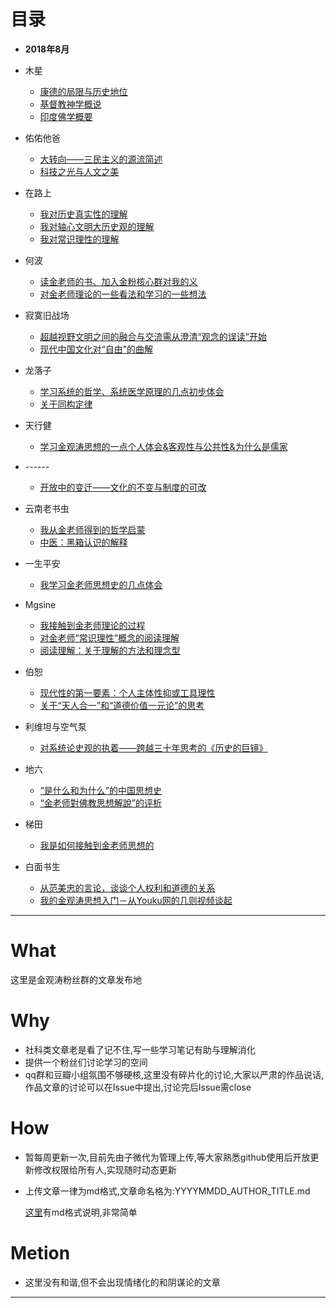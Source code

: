# 目录
- **2018年8月**
* 木星
  * [康德的局限与历史地位](201808/20180802_Muxing_Kant.md)
  * [基督教神学概说](201808/20180803_MuXing_Christianity.md)
  * [印度佛学概要](201808/20180803_MuXing_IndiaBuddhism.md)

* 佑佑他爸
  * [大转向——三民主义的源流简述](201808/20180804_YYTB_SMZY.md)
  * [科技之光与人文之美](201808/20180816_yytb_scienceliterature.md)
* 在路上
  * [我对历史真实性的理解](201808/20180804_ZaiLuSang_Wdlszsxdlj.md)
  * [我对轴心文明大历史观的理解](201808/20180806_ZailuSang_Wdzxwmdlsg.md)
  * [我对常识理性的理解](201808/20180811_ZaiLuSang_CSLX.md)
* 何波
  * [读金老师的书、加入金粉核心群对我的义](201808/20180804_HeBo_Jrjfq.md)
  * [对金老师理论的一些看法和学习的一些想法](201808/20180810_HeBo_MyJgtView.md)
* 寂寞旧战场
  * [超越视野文明之间的融合与交流需从澄清“观念的误读”开始](201808/20180803_Jmjzc_LAW.md)
  * [现代中国文化对“自由”的曲解](201808/20180812_Jmjzc_FREE.md)
* 龙落子
  * [学习系统的哲学、系统医学原理的几点初步体会](201808/20180806_LongLuoZ_ZXYX.md)
  * [关于同构定律](201808/20180809_LongLuoz_TGDL.md)
* 天行健
  * [学习金观涛思想的一点个人体会&客观性与公共性&为什么是儒家](201808/20180808_TXJ_MYJGT.md)
* \------
    * [开放中的变迁——文化的不变与制度的可改](201808/20180804_GangGang_CultureChange.md)
* 云南老书虫
  * [我从金老师得到的哲学启蒙](201808/20180804_YNLSC_MyJgtPhilosophy.md)
  * [中医：黑箱认识的解释](201808/20180812_YNLSC_BLACKBOX.md)
* 一生平安
  * [我学习金老师思想史的几点体会](201808/20180806_YSPA_MyJgt.md)
* Mgsine
  * [我接触到金老师理论的过程](201808/20180804_Mgsine_Myjgt.md)
  * [对金老师“常识理性”概念的阅读理解](201808/20180813_mgsine_CSLX.md)
  * [阅读理解：关于理解的方法和理念型](201808/20180815_mgsine_KnowMode.md)
* 伯恕
  * [现代性的第一要素：个人主体性抑或工具理性](201808/20180804_BoSu_ModrenNO1.md)
  * [关于“天人合一”和“道德价值一元论”的思考](201808/20180816_BoSu_trhy.md)
* 利维坦与空气泵
  * [对系统论史观的执着——跨越三十年思考的《历史的巨镜》](201808/20180806_LiWeiTanAir_XiTongSiGuan.md)
* 地六
  * [“是什么和为什么”的中国思想史](201808/20180812_DILIU_WhatWhy.md)
  * [“金老师對佛教思想解說”的评析](201808/20180817_DILIU_Buddhism.md)
* 梯田
  * [我是如何接触到金老师思想的](201808/20180814_TiTian_MYJGT.md)
* 白面书生
  * [从范美忠的言论，谈谈个人权利和道德的关系](201808/20180816_BMSS_FMZ.md)
  * [我的金观涛思想入门－从Youku网的几则视频谈起](201808/20180816_BMSS_MYJGT.md)



---
# What
这里是金观涛粉丝群的文章发布地

# Why
* 社科类文章老是看了记不住,写一些学习笔记有助与理解消化
* 提供一个粉丝们讨论学习的空间
* qq群和豆瓣小组氛围不够硬核,这里没有碎片化的讨论,大家以严肃的作品说话,作品文章的讨论可以在Issue中提出,讨论完后Issue需close

# How
* 暂每周更新一次,目前先由子微代为管理上传,等大家熟悉github使用后开放更新修改权限给所有人,实现随时动态更新
* 上传文章一律为md格式,文章命名格为:YYYYMMDD_AUTHOR_TITLE.md

  [这里](https://www.jianshu.com/p/191d1e21f7ed)有md格式说明,非常简单

# Metion
* 这里没有和谐,但不会出现情绪化的和阴谋论的文章
---
